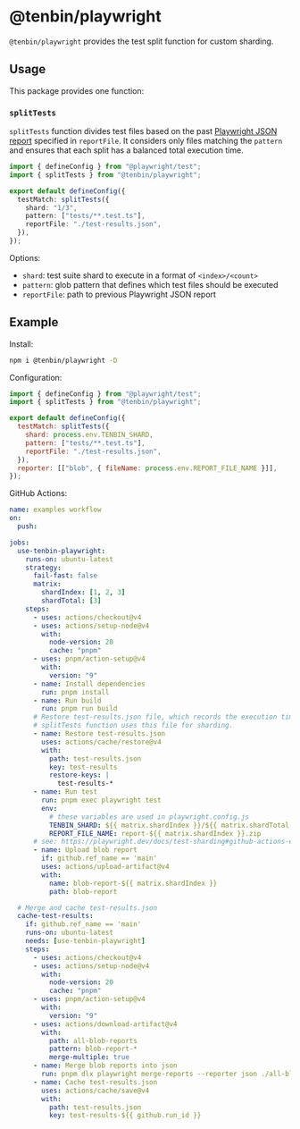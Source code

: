 # @tenbin/playwright

`@tenbin/playwright` provides the test split function for custom sharding.

## Usage

This package provides one function:

### `splitTests`

`splitTests` function divides test files based on the past [Playwright JSON report](https://playwright.dev/docs/test-reporters#json-reporter) specified in `reportFile`. It considers only files matching the `pattern` and ensures that each split has a balanced total execution time.

```ts
import { defineConfig } from "@playwright/test";
import { splitTests } from "@tenbin/playwright";

export default defineConfig({
  testMatch: splitTests({
    shard: "1/3",
    pattern: ["tests/**.test.ts"],
    reportFile: "./test-results.json",
  }),
});
```

Options:

- `shard`: test suite shard to execute in a format of `<index>/<count>`
- `pattern`: glob pattern that defines which test files should be executed
- `reportFile`: path to previous Playwright JSON report

## Example

Install:

```sh
npm i @tenbin/playwright -D
```

Configuration:

```js
import { defineConfig } from "@playwright/test";
import { splitTests } from "@tenbin/playwright";

export default defineConfig({
  testMatch: splitTests({
    shard: process.env.TENBIN_SHARD,
    pattern: ["tests/**.test.ts"],
    reportFile: "./test-results.json",
  }),
  reporter: [["blob", { fileName: process.env.REPORT_FILE_NAME }]],
});
```

GitHub Actions:

```yaml
name: examples workflow
on:
  push:

jobs:
  use-tenbin-playwright:
    runs-on: ubuntu-latest
    strategy:
      fail-fast: false
      matrix:
        shardIndex: [1, 2, 3]
        shardTotal: [3]
    steps:
      - uses: actions/checkout@v4
      - uses: actions/setup-node@v4
        with:
          node-version: 20
          cache: "pnpm"
      - uses: pnpm/action-setup@v4
        with:
          version: "9"
      - name: Install dependencies
        run: pnpm install
      - name: Run build
        run: pnpm run build
      # Restore test-results.json file, which records the execution time of each test file.
      # splitTests function uses this file for sharding.
      - name: Restore test-results.json
        uses: actions/cache/restore@v4
        with:
          path: test-results.json
          key: test-results
          restore-keys: |
            test-results-*
      - name: Run test
        run: pnpm exec playwright test
        env:
          # these variables are used in playwright.config.js
          TENBIN_SHARD: ${{ matrix.shardIndex }}/${{ matrix.shardTotal }}
          REPORT_FILE_NAME: report-${{ matrix.shardIndex }}.zip
      # see: https://playwright.dev/docs/test-sharding#github-actions-example
      - name: Upload blob report
        if: github.ref_name == 'main'
        uses: actions/upload-artifact@v4
        with:
          name: blob-report-${{ matrix.shardIndex }}
          path: blob-report

  # Merge and cache test-results.json
  cache-test-results:
    if: github.ref_name == 'main'
    runs-on: ubuntu-latest
    needs: [use-tenbin-playwright]
    steps:
      - uses: actions/checkout@v4
      - uses: actions/setup-node@v4
        with:
          node-version: 20
          cache: "pnpm"
      - uses: pnpm/action-setup@v4
        with:
          version: "9"
      - uses: actions/download-artifact@v4
        with:
          path: all-blob-reports
          pattern: blob-report-*
          merge-multiple: true
      - name: Merge blob reports into json
        run: pnpm dlx playwright merge-reports --reporter json ./all-blob-reports > test-results.json
      - name: Cache test-results.json
        uses: actions/cache/save@v4
        with:
          path: test-results.json
          key: test-results-${{ github.run_id }}
```
